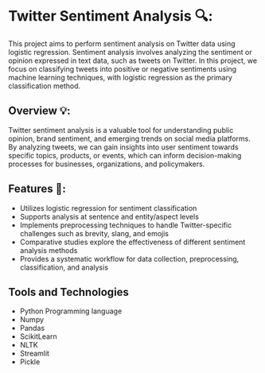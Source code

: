 # Twitter Sentiment Analysis 🔍:

This project aims to perform sentiment analysis on Twitter data using logistic regression. Sentiment analysis involves analyzing the sentiment or opinion expressed in text data, such as tweets on Twitter. In this project, we focus on classifying tweets into positive or negative sentiments using machine learning techniques, with logistic regression as the primary classification method.

## Overview 💡:

Twitter sentiment analysis is a valuable tool for understanding public opinion, brand sentiment, and emerging trends on social media platforms. By analyzing tweets, we can gain insights into user sentiment towards specific topics, products, or events, which can inform decision-making processes for businesses, organizations, and policymakers.

## Features 🚀:

- Utilizes logistic regression for sentiment classification
- Supports analysis at  sentence and entity/aspect levels
- Implements preprocessing techniques to handle Twitter-specific challenges such as brevity, slang, and emojis
- Comparative studies explore the effectiveness of different sentiment analysis methods
- Provides a systematic workflow for data collection, preprocessing, classification, and analysis

## Tools and Technologies 
- Python Programming language
- Numpy
- Pandas
- ScikitLearn
- NLTK
- Streamlit
- Pickle
